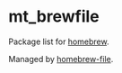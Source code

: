 # mt_brewfile

Package list for [homebrew](http://brew.sh/).

Managed by [homebrew-file](https://github.com/rcmdnk/homebrew-file).